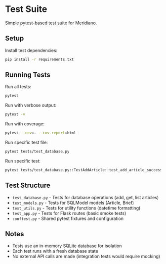 # Test Suite

Simple pytest-based test suite for Meridiano.

## Setup

Install test dependencies:

```bash
pip install -r requirements.txt
```

## Running Tests

Run all tests:
```bash
pytest
```

Run with verbose output:
```bash
pytest -v
```

Run with coverage:
```bash
pytest --cov=. --cov-report=html
```

Run specific test file:
```bash
pytest tests/test_database.py
```

Run specific test:
```bash
pytest tests/test_database.py::TestAddArticle::test_add_article_success
```

## Test Structure

- `test_database.py` - Tests for database operations (add, get, list articles)
- `test_models.py` - Tests for SQLModel models (Article, Brief)
- `test_utils.py` - Tests for utility functions (datetime formatting)
- `test_app.py` - Tests for Flask routes (basic smoke tests)
- `conftest.py` - Shared pytest fixtures and configuration

## Notes

- Tests use an in-memory SQLite database for isolation
- Each test runs with a fresh database state
- No external API calls are made (integration tests would require mocking)

